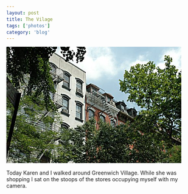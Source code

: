 ```yaml
---
layout: post
title: The Vilage
tags: ['photos']
category: 'blog'
---
```


![The Village :: Nikon D70 : 1/250s : f/11 : ISO 200](/media/2004/05/village.jpg)

Today Karen and I walked around Greenwich Village. While she was
shopping I sat on the stoops of the stores occupying myself with my
camera.

